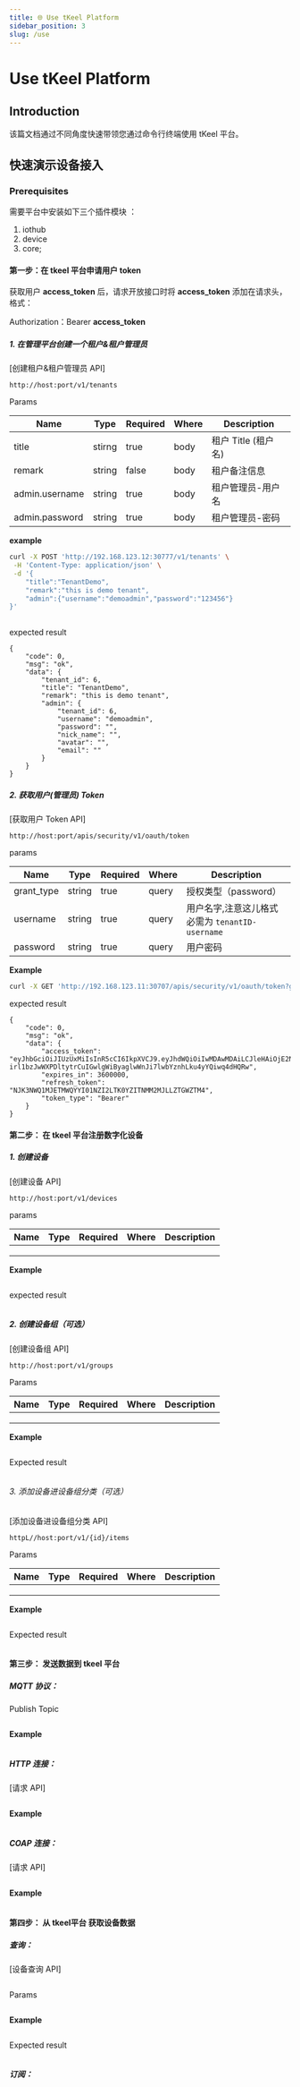 ```yaml
---
title: 🌐 Use tKeel Platform
sidebar_position: 3
slug: /use
---
```

# Use tKeel Platform
## Introduction
该篇文档通过不同角度快速带领您通过命令行终端使用 tKeel 平台。

## 快速演示设备接入
### Prerequisites

需要平台中安装如下三个插件模块 ：
1. iothub
2. device
3. core;

#### 第一步：在 tkeel 平台申请用户 token

获取用户 **access_token** 后，请求开放接口时将 **access_token** 添加在请求头，格式：

Authorization：Bearer **access_token**

##### 1. 在管理平台创建一个租户&租户管理员

[创建租户&租户管理员 API]
```
http://host:port/v1/tenants
```

 Params

| Name           | Type   | Required | Where | Description       |
| -------------- | ------ | -------- | ----- | ----------------- |
| title          | stirng | true     | body  | 租户 Title (租户名) |
| remark         | string | false    | body  | 租户备注信息      |
| admin.username | string | true     | body  | 租户管理员-用户名 |
| admin.password | string | true     | body  | 租户管理员-密码   |

**example**

```bash
curl -X POST 'http://192.168.123.12:30777/v1/tenants' \
 -H 'Content-Type: application/json' \
 -d '{
    "title":"TenantDemo",
    "remark":"this is demo tenant",
    "admin":{"username":"demoadmin","password":"123456"}
}'
 
```

expected result 

```
{
    "code": 0,
    "msg": "ok",
    "data": {
        "tenant_id": 6,
        "title": "TenantDemo",
        "remark": "this is demo tenant",
        "admin": {
            "tenant_id": 6,
            "username": "demoadmin",
            "password": "",
            "nick_name": "",
            "avatar": "",
            "email": ""
        }
    }
}
```

##### 2. 获取用户(管理员) Token

[获取用户 Token API]
```
http://host:port/apis/security/v1/oauth/token
```

params

| Name       | Type   | Required | Where | Description                                    |
| ---------- | ------ | -------- | ----- | ---------------------------------------------- |
| grant_type | string | true     | query | 授权类型（password）                             |
| username   | string | true     | query | 用户名字,注意这儿格式必需为 `tenantID-username`  |
| password   | string | true     | query | 用户密码                                       |

**Example**

```bash
curl -X GET 'http://192.168.123.11:30707/apis/security/v1/oauth/token?grant_type=password&username=6-demoadmin&password=123456'
```

expected result 

```
{
    "code": 0,
    "msg": "ok",
    "data": {
        "access_token": "eyJhbGciOiJIUzUxMiIsInR5cCI6IkpXVCJ9.eyJhdWQiOiIwMDAwMDAiLCJleHAiOjE2NDE4NzY0MTksInN1YiI6InVzci02LWJmMTdkZTU4ZTgwNGYyODkxY2ZjZDFkMjM1M2RlYzgyIn0.B4WbYKr4kbAyEIKpXDPSYdicL-irl1bzJwWXPDltytrCuIGwlgWiByaglwWnJi7lwbYznhLku4yYQiwq4dHQRw",
        "expires_in": 3600000,
        "refresh_token": "NJK3NWQ1MJETMWQYYI01NZI2LTK0YZITNMM2MJLLZTGWZTM4",
        "token_type": "Bearer"
    }
}
```

#### 第二步： 在 tkeel 平台注册数字化设备
##### 1. 创建设备

[创建设备 API]
```
http://host:port/v1/devices
```

params

| Name | Type | Required | Where | Description |
| ---- | ---- | -------- | ----- | ----------- |
|      |      |          |       |             |
|      |      |          |       |             |
|      |      |          |       |             |

**Example**

```
```

expected result

```
```

##### 2. 创建设备组（可选）

[创建设备组 API]

```
http://host:port/v1/groups
```

Params

| Name | Type | Required | Where | Description |
| ---- | ---- | -------- | ----- | ----------- |
|      |      |          |       |             |
|      |      |          |       |             |
|      |      |          |       |             |

**Example**

```
```

Expected result

```
```



###### 3. 添加设备进设备组分类（可选）

[添加设备进设备组分类 API]
```
httpL//host:port/v1/{id}/items
```

Params

| Name | Type | Required | Where | Description |
| ---- | ---- | -------- | ----- | ----------- |
|      |      |          |       |             |
|      |      |          |       |             |
|      |      |          |       |             |

**Example**

```

```

Expected result

```

```



#### 第三步： 发送数据到 tkeel 平台
##### MQTT 协议：

Publish Topic

```

```

**Example**

```
```
##### HTTP 连接：

[请求 API]

```

```

**Example**

```
```



##### COAP 连接：

[请求 API]

```

```

**Example**

```

```



#### 第四步： 从 tkeel平台 获取设备数据
##### 查询：

[设备查询 API]

```

```

Params

```
```

**Example**

```
```

Expected result

```
```



##### 订阅：

```

```
